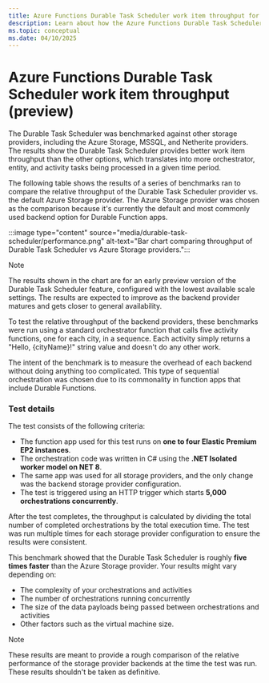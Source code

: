 ```yaml
---
title: Azure Functions Durable Task Scheduler work item throughput for Durable Functions (preview)
description: Learn about how the Azure Functions Durable Task Scheduler provides high work item throughput for use with Durable Functions.
ms.topic: conceptual
ms.date: 04/10/2025
---
```


# Azure Functions Durable Task Scheduler work item throughput (preview)

The Durable Task Scheduler was benchmarked against other storage providers, including the Azure Storage, MSSQL, and Netherite providers. The results show the Durable Task Scheduler provides better work item throughput than the other options, which translates into more orchestrator, entity, and activity tasks being processed in a given time period.

The following table shows the results of a series of benchmarks ran to compare the relative throughput of the Durable Task Scheduler provider vs. the default Azure Storage provider. The Azure Storage provider was chosen as the comparison because it's currently the default and most commonly used backend option for Durable Function apps.

:::image type="content" source="media/durable-task-scheduler/performance.png" alt-text="Bar chart comparing throughput of Durable Task Scheduler vs Azure Storage providers.":::

> [!NOTE]
> The results shown in the chart are for an early preview version of the Durable Task Scheduler feature, configured with the lowest available scale settings. The results are expected to improve as the backend provider matures and gets closer to general availability.

To test the relative throughput of the backend providers, these benchmarks were run using a standard orchestrator function that calls five activity functions, one for each city, in a sequence. Each activity simply returns a "Hello, {cityName}!" string value and doesn't do any other work.

The intent of the benchmark is to measure the overhead of each backend without doing anything too complicated. This type of sequential orchestration was chosen due to its commonality in function apps that include Durable Functions.

### Test details

The test consists of the following criteria:  

- The function app used for this test runs on **one to four Elastic Premium EP2 instances**. 
- The orchestration code was written in C# using the **.NET Isolated worker model on NET 8**. 
- The same app was used for all storage providers, and the only change was the backend storage provider configuration.
- The test is triggered using an HTTP trigger which starts **5,000 orchestrations concurrently**. 

After the test completes, the throughput is calculated by dividing the total number of completed orchestrations by the total execution time. The test was run multiple times for each storage provider configuration to ensure the results were consistent.

This benchmark showed that the Durable Task Scheduler is roughly **five times faster** than the Azure Storage provider. Your results might vary depending on:

- The complexity of your orchestrations and activities
- The number of orchestrations running concurrently
- The size of the data payloads being passed between orchestrations and activities
- Other factors such as the virtual machine size. 

> [!NOTE]
> These results are meant to provide a rough comparison of the relative performance of the storage provider backends at the time the test was run. These results shouldn't be taken as definitive.

